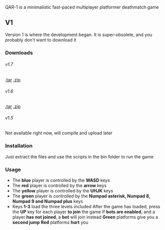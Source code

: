 QAR-1 is a minimalistic fast-paced multiplayer platformer deathmatch game

## V1
Version 1 is where the development began. It is super-obsolete, and you probably don't want to download it
### Downloads

###### v1.7
[.tar](https://github.com/complover116/QAR-1/releases/download/v1.7/QAR-1.tar)
[.zip](https://github.com/complover116/QAR-1/releases/download/v1.7/QAR-1.zip)
###### v1.6
[.tar](https://github.com/complover116/QAR-1/releases/download/v1.6/QAR-1.tar)
[.zip](https://github.com/complover116/QAR-1/releases/download/v1.6/QAR-1.zip)
###### v1.5
Not available right now, will compile and upload later
### Installation
Just extract the files and use the scripts in the bin folder to run the game
### Usage
* The **blue** player is controlled by the **WASD** keys
* The **red** player is controlled by the **arrow** keys
* The **yellow** player is controlled by the **UHJK** keys
* The **green** player is controlled by the **Numpad asterisk, Numpad 8, Numpad 9 and Numpad plus** keys
* Keys **1-3** load the three levels included
After the game has loaded, press the **UP** key for each player **to join** the game
If **bots are enabled**, and a player **has not joined**, a **bot** will join instead
**Green** platforms give you a **second jump**
**Red** platforms **hurt** you
